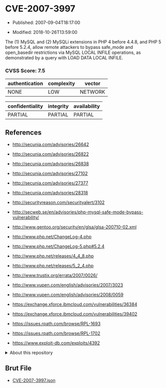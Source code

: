 # CVE-2007-3997

- Published: 2007-09-04T18:17:00

- Modified: 2018-10-26T13:59:00

The (1) MySQL and (2) MySQLi extensions in PHP 4 before 4.4.8, and PHP 5 before 5.2.4, allow remote attackers to bypass safe_mode and open_basedir restrictions via MySQL LOCAL INFILE operations, as demonstrated by a query with LOAD DATA LOCAL INFILE.

### CVSS Score: **7.5**

| authentication | complexity | vector |
| --- | --- | --- |
| NONE | LOW | NETWORK |

| confidentiality | integrity | availability |
| --- | --- | --- |
| PARTIAL | PARTIAL | PARTIAL |

## References

* http://secunia.com/advisories/26642

* http://secunia.com/advisories/26822

* http://secunia.com/advisories/26838

* http://secunia.com/advisories/27102

* http://secunia.com/advisories/27377

* http://secunia.com/advisories/28318

* http://securityreason.com/securityalert/3102

* http://secweb.se/en/advisories/php-mysql-safe-mode-bypass-vulnerability/

* http://www.gentoo.org/security/en/glsa/glsa-200710-02.xml

* http://www.php.net/ChangeLog-4.php

* http://www.php.net/ChangeLog-5.php#5.2.4

* http://www.php.net/releases/4_4_8.php

* http://www.php.net/releases/5_2_4.php

* http://www.trustix.org/errata/2007/0026/

* http://www.vupen.com/english/advisories/2007/3023

* http://www.vupen.com/english/advisories/2008/0059

* https://exchange.xforce.ibmcloud.com/vulnerabilities/36384

* https://exchange.xforce.ibmcloud.com/vulnerabilities/39402

* https://issues.rpath.com/browse/RPL-1693

* https://issues.rpath.com/browse/RPL-1702

* https://www.exploit-db.com/exploits/4392

<details>
<summary>About this repository</summary> 

  This repository is part of the project [Live Hack CVE](https://github.com/Live-Hack-CVE). Main website can be found [www.live-hack.org](https://www.live-hack.org) 
  
  Made by [Sn0wAlice](https://github.com/Sn0wAlice) for the people that care about security and need to have a feed of the latest CVEs. Hope you enjoy it, don't forget to star the repo and follow me on [Twitter](https://twitter.com/Sn0wAlice) and [Github](https://github.com/Sn0wAlice). And that is my [personnal website](https://www.alice-snow.me/)

  - [Home Page](https://github.com/Live-Hack-CVE)
  - [Framework](https://github.com/Live-Hack-CVE/cve-framework)
  - [CVE database](https://github.com/Live-Hack-CVE/full_database)
  - [Changelog](https://github.com/Live-Hack-CVE/Changelog)
</details>

## Brut File

* [CVE-2007-3997.json](https://raw.githubusercontent.com/Live-Hack-CVE/full_database/main/cves/2007/CVE-2007-3997.json)

